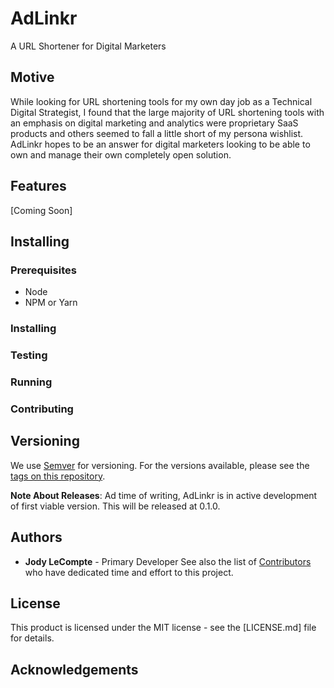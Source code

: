 # AdLinkr
A URL Shortener for Digital Marketers

## Motive

While looking for URL shortening tools for my own day job as a Technical Digital Strategist, I found
that the large majority of URL shortening tools with an emphasis on digital marketing and analytics
were proprietary SaaS products and others seemed to fall a little short of my persona wishlist. AdLinkr
hopes to be an answer for digital marketers looking to be able to own and manage their own completely
open solution. 

## Features

[Coming Soon]

## Installing

### Prerequisites
* Node
* NPM or Yarn

### Installing

### Testing

### Running

### Contributing

## Versioning
We use [Semver](#) for versioning. For the versions available, please see the [tags on this repository](#).

**Note About Releases**: Ad time of writing, AdLinkr is in active development of first viable version. This
will be released at 0.1.0.

## Authors

* **Jody LeCompte** - Primary Developer
See also the list of [Contributors](#) who have dedicated time and effort to this project.

## License
This product is licensed under the MIT license - see the [LICENSE.md] file for details.

## Acknowledgements

